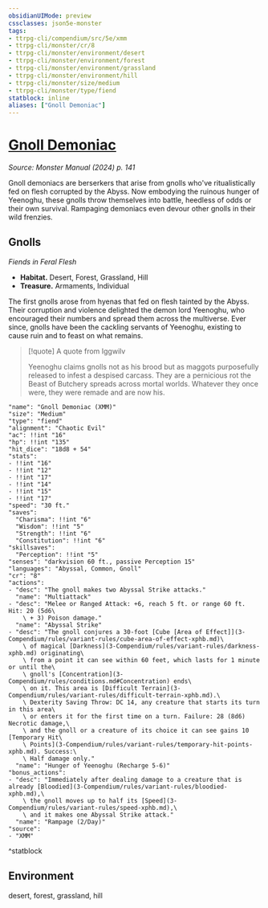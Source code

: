 ```yaml
---
obsidianUIMode: preview
cssclasses: json5e-monster
tags:
- ttrpg-cli/compendium/src/5e/xmm
- ttrpg-cli/monster/cr/8
- ttrpg-cli/monster/environment/desert
- ttrpg-cli/monster/environment/forest
- ttrpg-cli/monster/environment/grassland
- ttrpg-cli/monster/environment/hill
- ttrpg-cli/monster/size/medium
- ttrpg-cli/monster/type/fiend
statblock: inline
aliases: ["Gnoll Demoniac"]
---
```

# [Gnoll Demoniac](3-Compendium\bestiary\fiend/gnoll-demoniac-xmm.md)
*Source: Monster Manual (2024) p. 141*  

Gnoll demoniacs are berserkers that arise from gnolls who've ritualistically fed on flesh corrupted by the Abyss. Now embodying the ruinous hunger of Yeenoghu, these gnolls throw themselves into battle, heedless of odds or their own survival. Rampaging demoniacs even devour other gnolls in their wild frenzies.

## Gnolls

*Fiends in Feral Flesh*

- **Habitat.** Desert, Forest, Grassland, Hill  
- **Treasure.** Armaments, Individual  

The first gnolls arose from hyenas that fed on flesh tainted by the Abyss. Their corruption and violence delighted the demon lord Yeenoghu, who encouraged their numbers and spread them across the multiverse. Ever since, gnolls have been the cackling servants of Yeenoghu, existing to cause ruin and to feast on what remains.

> [!quote] A quote from Iggwilv  
> 
> Yeenoghu claims gnolls not as his brood but as maggots purposefully released to infest a despised carcass. They are a pernicious rot the Beast of Butchery spreads across mortal worlds. Whatever they once were, they were remade and are now his.


```statblock
"name": "Gnoll Demoniac (XMM)"
"size": "Medium"
"type": "fiend"
"alignment": "Chaotic Evil"
"ac": !!int "16"
"hp": !!int "135"
"hit_dice": "18d8 + 54"
"stats":
- !!int "16"
- !!int "12"
- !!int "17"
- !!int "14"
- !!int "15"
- !!int "17"
"speed": "30 ft."
"saves":
  "Charisma": !!int "6"
  "Wisdom": !!int "5"
  "Strength": !!int "6"
  "Constitution": !!int "6"
"skillsaves":
  "Perception": !!int "5"
"senses": "darkvision 60 ft., passive Perception 15"
"languages": "Abyssal, Common, Gnoll"
"cr": "8"
"actions":
- "desc": "The gnoll makes two Abyssal Strike attacks."
  "name": "Multiattack"
- "desc": "Melee or Ranged Attack: +6, reach 5 ft. or range 60 ft. Hit: 20 (5d6\
    \ + 3) Poison damage."
  "name": "Abyssal Strike"
- "desc": "The gnoll conjures a 30-foot [Cube [Area of Effect]](3-Compendium/rules/variant-rules/cube-area-of-effect-xphb.md)\
    \ of magical [Darkness](3-Compendium/rules/variant-rules/darkness-xphb.md) originating\
    \ from a point it can see within 60 feet, which lasts for 1 minute or until the\
    \ gnoll's [Concentration](3-Compendium/rules/conditions.md#Concentration) ends\
    \ on it. This area is [Difficult Terrain](3-Compendium/rules/variant-rules/difficult-terrain-xphb.md).\
    \ Dexterity Saving Throw: DC 14, any creature that starts its turn in this area\
    \ or enters it for the first time on a turn. Failure: 28 (8d6) Necrotic damage,\
    \ and the gnoll or a creature of its choice it can see gains 10 [Temporary Hit\
    \ Points](3-Compendium/rules/variant-rules/temporary-hit-points-xphb.md). Success:\
    \ Half damage only."
  "name": "Hunger of Yeenoghu (Recharge 5-6)"
"bonus_actions":
- "desc": "Immediately after dealing damage to a creature that is already [Bloodied](3-Compendium/rules/variant-rules/bloodied-xphb.md),\
    \ the gnoll moves up to half its [Speed](3-Compendium/rules/variant-rules/speed-xphb.md),\
    \ and it makes one Abyssal Strike attack."
  "name": "Rampage (2/Day)"
"source":
- "XMM"
```
^statblock

## Environment

desert, forest, grassland, hill